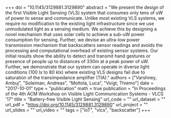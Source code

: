 +++
doi = "10.1145/3129881.3129890"
abstract = "We present the design of the first Visible Light Sensing (VLS) system that consumes only tens of uW of power to sense and communicate. Unlike most existing VLS systems, we require no modification to the existing light infrastructure since we use unmodulated light as a sensing medium. We achieve this by designing a novel mechanism that uses solar cells to achieve a sub-uW power consumption for sensing. Further, we devise an ultra-low power transmission mechanism that backscatters sensor readings and avoids the processing and computational overhead of existing sensor systems. Our initial results show the ability to detect and transmit hand gestures or presence of people up to distances of 330m at a peak power of uW. Further, we demonstrate that our system can operate in diverse light conditions (100 lx to 80 klx) where existing VLS designs fail due to saturation of the transimpedance amplifier (TIA)."
authors = ["Varshney, Ambuj", "Soleiman, Andreas", "Mottola, Luca", "Voigt, Thiemo"]
date = "2017-10-01"
type = "publication"
math = true
publication = "In Proceedings of the 4th ACM Workshop on Visible Light Communication Systems - VLCS '17"
title = "Battery-free Visible Light Sensing"
url_code = ""
url_dataset = ""
url_pdf = "https://doi.org/10.1145/3129881.3129890"
url_project = ""
url_slides = ""
url_video = ""
tags = ["IoT", "vlcs", "backscatter"]
+++
